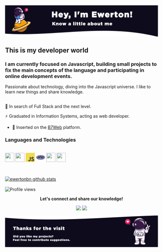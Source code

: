 ![Welcome](/image-header-github.png?raw=true)

## This is my developer world
### I am currently focused on Javascript, building small projects to fix the main concepts of the language and participating in online development events.

Passionate about technology, diving into the Javascript universe. I like to learn new things and share knowledge.
<br><br>

:dart: In search of Full Stack and the next level.

⚡ Graduated in Information Systems, acting as web developer.

- :rocket: Inserted on the <a href="https://alunos.b7web.com.br/login" target="_blank">B7Web</a> platform.

### Languages and Technologies
<p>
 <br>
<img width="30" height="30" src="https://image.flaticon.com/icons/svg/919/919827.svg"> 
<img width="30" height="30" src="https://image.flaticon.com/icons/svg/919/919826.svg">
<img src="https://raw.githubusercontent.com/github/explore/80688e429a7d4ef2fca1e82350fe8e3517d3494d/topics/javascript/javascript.png" width="30">
<img src="https://raw.githubusercontent.com/github/explore/80688e429a7d4ef2fca1e82350fe8e3517d3494d/topics/php/php.png" width="30">
<img width="30" height="30" src="https://image.flaticon.com/icons/svg/919/919825.svg">
<img width="30" height="30" src="https://image.flaticon.com/icons/svg/919/919831.svg">
</p>

<br>

[![ewertonbn github stats](https://github-readme-stats.vercel.app/api?username=ewertonbn)](https://github.com/ewertonbn/github-readme-stats)
<br><br>
![Profile views](https://gpvc.arturio.dev/ewertonbn) 

<p align="center">
  <strong>Let's connect and share our knowledge!</strong>
 <p align="center">
  <a href="https://www.linkedin.com/in/ewertonbn" target="_blank" alt="LinkedIn"><img src="https://img.shields.io/badge/-LinkedIn-blue?style=flat-square&logo=Linkedin&logoColor=white&link=https://www.linkedin.com/in/ewertonbn"></a>  
  <a href="mailto:ewertonbn.dev@gmail.com" alt="Email"><img src="https://img.shields.io/badge/-Gmail-c14438?style=flat-square&logo=Gmail&logoColor=white&link=mailto:ewertonbn.dev@gmail.com"></a>  
  </p>
</p>

<!--
**ewertonbn/ewertonbn** is a ✨ _special_ ✨ repository because its `README.md` (this file) appears on your GitHub profile.

Here are some ideas to get you started:

- 🔭 I’m currently working on ...
- 🌱 I’m currently learning ...
- 👯 I’m looking to collaborate on ...
- 🤔 I’m looking for help with ...
- 💬 Ask me about ...
- 📫 How to reach me: ...
- 😄 Pronouns: ...
- ⚡ Fun fact: ...
-->
![Welcome](/image-footer-github.png?raw=true)

